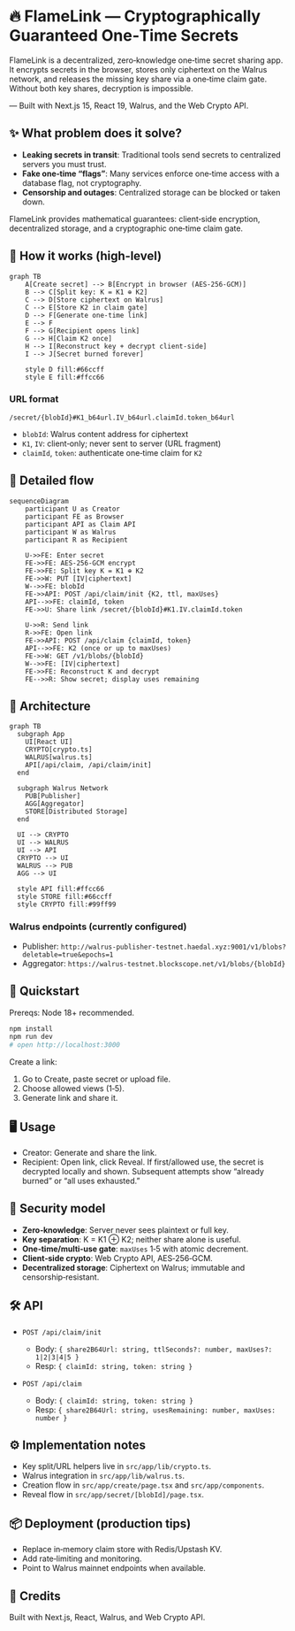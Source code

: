 # 🔥 FlameLink — Cryptographically Guaranteed One‑Time Secrets

FlameLink is a decentralized, zero‑knowledge one‑time secret sharing app. It encrypts secrets in the browser, stores only ciphertext on the Walrus network, and releases the missing key share via a one‑time claim gate. Without both key shares, decryption is impossible.

— Built with Next.js 15, React 19, Walrus, and the Web Crypto API.

## ✨ What problem does it solve?

- **Leaking secrets in transit**: Traditional tools send secrets to centralized servers you must trust.
- **Fake one‑time “flags”**: Many services enforce one‑time access with a database flag, not cryptography.
- **Censorship and outages**: Centralized storage can be blocked or taken down.

FlameLink provides mathematical guarantees: client‑side encryption, decentralized storage, and a cryptographic one‑time claim gate.

## 🧠 How it works (high‑level)

```mermaid
graph TB
    A[Create secret] --> B[Encrypt in browser (AES‑256‑GCM)]
    B --> C[Split key: K = K1 ⊕ K2]
    C --> D[Store ciphertext on Walrus]
    C --> E[Store K2 in claim gate]
    D --> F[Generate one‑time link]
    E --> F
    F --> G[Recipient opens link]
    G --> H[Claim K2 once]
    H --> I[Reconstruct key + decrypt client‑side]
    I --> J[Secret burned forever]

    style D fill:#66ccff
    style E fill:#ffcc66
```

### URL format
`/secret/{blobId}#K1_b64url.IV_b64url.claimId.token_b64url`

- `blobId`: Walrus content address for ciphertext
- `K1`, `IV`: client‑only; never sent to server (URL fragment)
- `claimId`, `token`: authenticate one‑time claim for `K2`

## 🔬 Detailed flow

```mermaid
sequenceDiagram
    participant U as Creator
    participant FE as Browser
    participant API as Claim API
    participant W as Walrus
    participant R as Recipient

    U->>FE: Enter secret
    FE->>FE: AES‑256‑GCM encrypt
    FE->>FE: Split key K = K1 ⊕ K2
    FE->>W: PUT [IV|ciphertext]
    W-->>FE: blobId
    FE->>API: POST /api/claim/init {K2, ttl, maxUses}
    API-->>FE: claimId, token
    FE->>U: Share link /secret/{blobId}#K1.IV.claimId.token

    U->>R: Send link
    R->>FE: Open link
    FE->>API: POST /api/claim {claimId, token}
    API-->>FE: K2 (once or up to maxUses)
    FE->>W: GET /v1/blobs/{blobId}
    W-->>FE: [IV|ciphertext]
    FE->>FE: Reconstruct K and decrypt
    FE-->>R: Show secret; display uses remaining
```

## 🧩 Architecture

```mermaid
graph TB
  subgraph App
    UI[React UI]
    CRYPTO[crypto.ts]
    WALRUS[walrus.ts]
    API[/api/claim, /api/claim/init]
  end

  subgraph Walrus Network
    PUB[Publisher]
    AGG[Aggregator]
    STORE[Distributed Storage]
  end

  UI --> CRYPTO
  UI --> WALRUS
  UI --> API
  CRYPTO --> UI
  WALRUS --> PUB
  AGG --> UI

  style API fill:#ffcc66
  style STORE fill:#66ccff
  style CRYPTO fill:#99ff99
```

### Walrus endpoints (currently configured)
- Publisher: `http://walrus-publisher-testnet.haedal.xyz:9001/v1/blobs?deletable=true&epochs=1`
- Aggregator: `https://walrus-testnet.blockscope.net/v1/blobs/{blobId}`

## 🚀 Quickstart

Prereqs: Node 18+ recommended.

```bash
npm install
npm run dev
# open http://localhost:3000
```

Create a link:
1) Go to Create, paste secret or upload file.
2) Choose allowed views (1‑5). 
3) Generate link and share it.

## 🖥️ Usage

- Creator: Generate and share the link.
- Recipient: Open link, click Reveal. If first/allowed use, the secret is decrypted locally and shown. Subsequent attempts show “already burned” or “all uses exhausted.”

## 🔐 Security model

- **Zero‑knowledge**: Server never sees plaintext or full key.
- **Key separation**: K = K1 ⊕ K2; neither share alone is useful.
- **One‑time/multi‑use gate**: `maxUses` 1‑5 with atomic decrement.
- **Client‑side crypto**: Web Crypto API, AES‑256‑GCM.
- **Decentralized storage**: Ciphertext on Walrus; immutable and censorship‑resistant.

## 🛠️ API

- `POST /api/claim/init`
  - Body: `{ share2B64Url: string, ttlSeconds?: number, maxUses?: 1|2|3|4|5 }`
  - Resp: `{ claimId: string, token: string }`

- `POST /api/claim`
  - Body: `{ claimId: string, token: string }`
  - Resp: `{ share2B64Url: string, usesRemaining: number, maxUses: number }`

## ⚙️ Implementation notes

- Key split/URL helpers live in `src/app/lib/crypto.ts`.
- Walrus integration in `src/app/lib/walrus.ts`.
- Creation flow in `src/app/create/page.tsx` and `src/app/components`.
- Reveal flow in `src/app/secret/[blobId]/page.tsx`.

## 📦 Deployment (production tips)

- Replace in‑memory claim store with Redis/Upstash KV.
- Add rate‑limiting and monitoring.
- Point to Walrus mainnet endpoints when available.

## 🙌 Credits

Built with Next.js, React, Walrus, and Web Crypto API.

